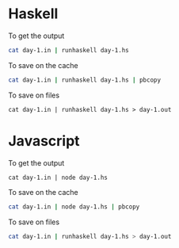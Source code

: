 # Haskell

To get the output

```sh
cat day-1.in | runhaskell day-1.hs
```

To save on the cache
```sh
cat day-1.in | runhaskell day-1.hs | pbcopy
```

To save on files
```
cat day-1.in | runhaskell day-1.hs > day-1.out
```

# Javascript

To get the output

```
cat day-1.in | node day-1.hs
```

To save on the cache
```sh
cat day-1.in | node day-1.hs | pbcopy
```

To save on files
```sh
cat day-1.in | runhaskell day-1.hs > day-1.out
```